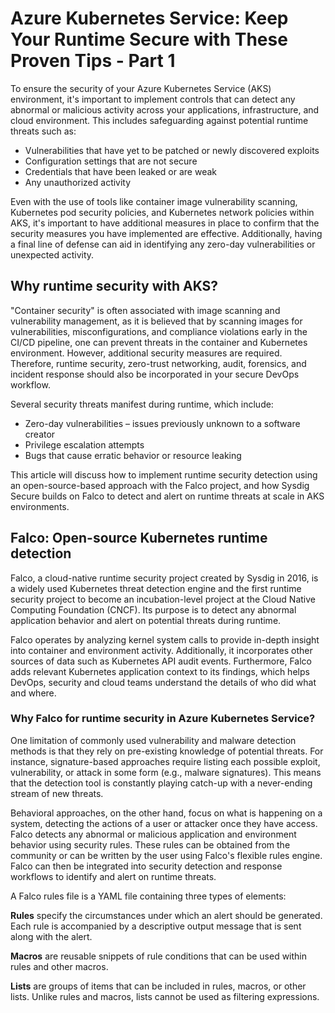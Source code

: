 # Azure Kubernetes Service: Keep Your Runtime Secure with These Proven Tips - Part 1

To ensure the security of your Azure Kubernetes Service (AKS) environment, it's important to implement controls that can detect any abnormal or malicious activity across your applications, infrastructure, and cloud environment. This includes safeguarding against potential runtime threats such as:

- Vulnerabilities that have yet to be patched or newly discovered exploits
- Configuration settings that are not secure
- Credentials that have been leaked or are weak
- Any unauthorized activity

Even with the use of tools like container image vulnerability scanning, Kubernetes pod security policies, and Kubernetes network policies within AKS, it's important to have additional measures in place to confirm that the security measures you have implemented are effective. Additionally, having a final line of defense can aid in identifying any zero-day vulnerabilities or unexpected activity.




## **Why runtime security with AKS?**

"Container security" is often associated with image scanning and vulnerability management, as it is believed that by scanning images for vulnerabilities, misconfigurations, and compliance violations early in the CI/CD pipeline, one can prevent threats in the container and Kubernetes environment. However, additional security measures are required. Therefore, runtime security, zero-trust networking, audit, forensics, and incident response should also be incorporated in your secure DevOps workflow.

Several security threats manifest during runtime, which include:

- Zero-day vulnerabilities – issues previously unknown to a software creator
- Privilege escalation attempts
- Bugs that cause erratic behavior or resource leaking

This article will discuss how to implement runtime security detection using an open-source-based approach with the Falco project, and how Sysdig Secure builds on Falco to detect and alert on runtime threats at scale in AKS environments.



## **Falco: Open-source Kubernetes runtime detection**

Falco, a cloud-native runtime security project created by Sysdig in 2016, is a widely used Kubernetes threat detection engine and the first runtime security project to become an incubation-level project at the Cloud Native Computing Foundation (CNCF). Its purpose is to detect any abnormal application behavior and alert on potential threats during runtime.

Falco operates by analyzing kernel system calls to provide in-depth insight into container and environment activity. Additionally, it incorporates other sources of data such as Kubernetes API audit events. Furthermore, Falco adds relevant Kubernetes application context to its findings, which helps DevOps, security and cloud teams understand the details of who did what and where.



### **Why Falco for runtime security in Azure Kubernetes Service?**

One limitation of commonly used vulnerability and malware detection methods is that they rely on pre-existing knowledge of potential threats. For instance, signature-based approaches require listing each possible exploit, vulnerability, or attack in some form (e.g., malware signatures). This means that the detection tool is constantly playing catch-up with a never-ending stream of new threats.

Behavioral approaches, on the other hand, focus on what is happening on a system, detecting the actions of a user or attacker once they have access. Falco detects any abnormal or malicious application and environment behavior using security rules. These rules can be obtained from the community or can be written by the user using Falco's flexible rules engine. Falco can then be integrated into security detection and response workflows to identify and alert on runtime threats.

A Falco rules file is a YAML file containing three types of elements:


**Rules** specify the circumstances under which an alert should be generated. Each rule is accompanied by a descriptive output message that is sent along with the alert.

**Macros** are reusable snippets of rule conditions that can be used within rules and other macros.

**Lists** are groups of items that can be included in rules, macros, or other lists. Unlike rules and macros, lists cannot be used as filtering expressions.


